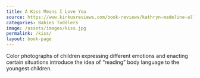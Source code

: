 ```yaml
---
title: A Kiss Means I Love You
source: https://www.kirkusreviews.com/book-reviews/kathryn-madeline-allen/kiss-means-i-love-you/
categories: Babies Toddlers
image: /assets/images/kiss.jpg
permalink: /kiss/
layout: book-page
---
```


Color photographs of children expressing different emotions and enacting certain situations introduce the idea of “reading” body language to the youngest children.
